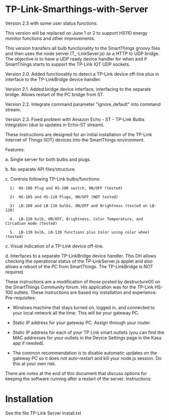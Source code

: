 # TP-Link-Smarthings-with-Server
Version 2.3 with some user status functions.

This version will be replaced on June 1 or 2 to support HS110 energy monitor functions and other improvements.

This version transfers all bulb functionality to the SmartThings groovy files and then uses the node server (T_-LinkSever.js) as a HTTP to UDP bridge.  The objective is to have a UDP ready device handler for when and if SmartThings starts to support the TP-Link IOT UDP sockets.

Version 2.0.  Added functionality to detect a TP-Link device off-line plus in interface to the TP-LinkBridge device handler.

Version 2.1.  Added bridge device interface, interfacing to the separate bridge.  Allows restart of the PC bridge from ST.

Version 2.2.  Integrate command parameter "ignore_default" into command stream.

Version 2.3.  Fixed problem with Amazon Echo - ST - TP-Link Bulbs integration (due to updates in Echo-ST stream).

These instructions are designed for an initial installation of the TP-Link Internet of Things (IOT) devices into the SmartThings environment.  

Features:

  a.  Single server for both bulbs and plugs.
  
  b.  No separate API files/structure.
  
  c.  Controls following TP-Link bulbs/functions:
  
      1)  HS-100 Plug and HS-200 switch, ON/OFF (tested)
      
      2)  HS-105 and HS-110 Plugs, ON/OFF (NOT tested)
      
      3)  LB-100 and LB-110 bulbs, ON/OFF and Brightness (tested on LB-120)
      
      4.  LB-120 bulb, ON/OFF, Brightness, Color Temperature, and Circadian mode (tested)
      
      5.  LB-130 bulb, LB-120 functions plus Color using color wheel (tested)
   
  c.  Visual indication of a TP-Link device off-line.
  
  d.  Interfaces to a separate TP-LinkBridge device handler.  This DH allows checking the operational status of the TP-LinkServer.js applet and also allows a reboot of the PC from SmartThings.  The TP-LinkBridge is NOT required.
     
These instructions are a modification of those posted by destructure00 on the SmartThings Community forum.  His application was for the TP-Link HS-100 outlets.  These instructions are based my installation and experience.
Pre-requisites: 

- 	Windows machine that stays turned on, logged in, and connected to your local network all the time. This will be your gateway PC.

- 	Static IP address for your gateway PC. Assign through your router.

- 	Static IP address for each of your TP Link smart outlets (you can find the MAC addresses for your outlets in the Device Settings page in the Kasa app if needed).

- 	The common recommendation is to disable automatic updates on the gateway PC so it does not auto-restart and kill your node.js session. Do this at your own risk.

There are notes at the end of this document that discuss options for keeping the software running after a restart of the server.
Instructions:

# Installation

See the file TP-Link Server Install.txt
